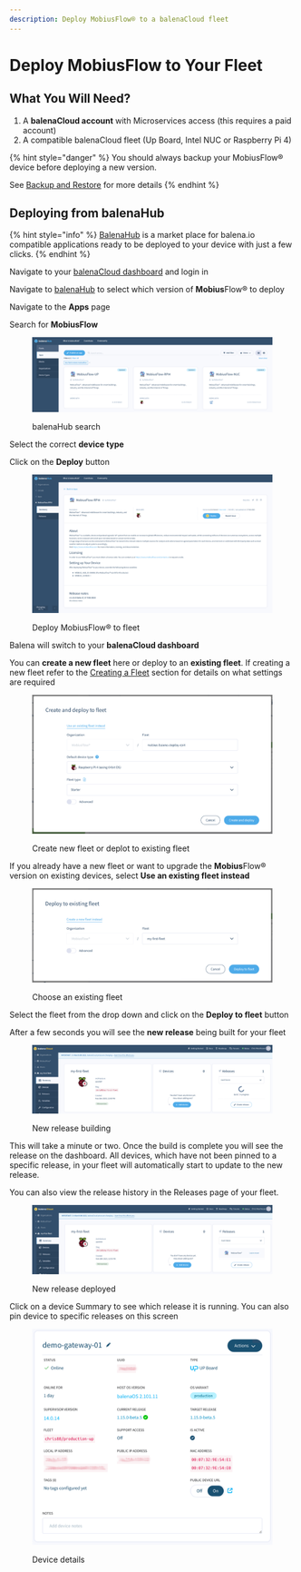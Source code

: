 ```yaml
---
description: Deploy MobiusFlow® to a balenaCloud fleet
---
```


# Deploy MobiusFlow to Your Fleet

## What You Will Need?

1. A **balenaCloud account** with Microservices access (this requires a paid account)
2. A compatible balenaCloud fleet (Up Board, Intel NUC or Raspberry Pi 4)

{% hint style="danger" %}
You should always backup your MobiusFlow® device before deploying a new version.

See [Backup and Restore](../mobiusflow/backup-and-restore.md) for more details
{% endhint %}

## Deploying from balenaHub

{% hint style="info" %}
[BalenaHub](https://hub.balena.io/apps) is a market place for balena.io compatible applications ready to be deployed to your device with just a few clicks.
{% endhint %}

Navigate to your [balenaCloud dashboard](https://dashboard.balena-cloud.com/?) and login in

Navigate to [balenaHub](https://hub.balena.io/apps) to select which version of **Mobius**Flow® to deploy

Navigate to the **Apps** page

Search for **MobiusFlow**

<figure><img src="../../.gitbook/assets/BalenaHub Search.png" alt=""><figcaption><p>balenaHub search</p></figcaption></figure>

Select the correct **device type**

Click on the **Deploy** button

<figure><img src="../../.gitbook/assets/BalenaHub Deploy.png" alt=""><figcaption><p>Deploy MobiusFlow® to fleet</p></figcaption></figure>

Balena will switch to your **balenaCloud dashboard**

You can **create a new fleet** here or deploy to an **existing fleet**. If creating a new fleet refer to the [Creating a Fleet](creating-a-fleet.md) section for details on what settings are required

<figure><img src="../../.gitbook/assets/Balena Deploy to Fleet.png" alt=""><figcaption><p>Create new fleet or deplot to existing fleet</p></figcaption></figure>

If you already have a new fleet or want to upgrade the **Mobius**Flow® version on existing devices, select **Use an existing fleet instead**

<figure><img src="../../.gitbook/assets/Balena Deploy to Existing Fleet.png" alt=""><figcaption><p>Choose an existing fleet</p></figcaption></figure>

Select the fleet from the drop down and click on the **Deploy to fleet** button

After a few seconds you will see the **new release** being built for your fleet

<figure><img src="../../.gitbook/assets/Balena Build Release.png" alt=""><figcaption><p>New release building</p></figcaption></figure>

This will take a minute or two. Once the build is complete you will see the release on the dashboard. All devices, which have not been pinned to a specific release, in your fleet will automatically start to update to the new release.

You can also view the release history in the Releases page of your fleet.

<figure><img src="../../.gitbook/assets/Balena Release Built.png" alt=""><figcaption><p>New release deployed</p></figcaption></figure>

Click on a device Summary to see which release it is running. You can also pin device to specific releases on this screen

<figure><img src="../../.gitbook/assets/Balena Device Details - Release.png" alt=""><figcaption><p>Device details</p></figcaption></figure>
